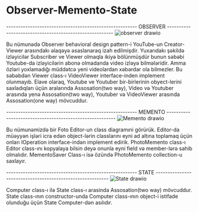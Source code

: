 # Observer-Memento-State

------------------------------------------------------- OBSERVER -------------------------------------------------------
![observer drawio](https://github.com/GIGI-bit/Observer-Memento-State/assets/64860005/484c6241-d8ac-4980-9631-e610582a201b)

Bu nümunədə Observer behavioral design pattern-i YouTube-un Creator-Viewer arasındakı əlaqəyə əsaslanaraq izah edilmişdir. 
Yuxarıdakı şəkildə izləyicilər Subscriber ve Viewer olmaqla ikiyə bölünmüşdür bunun səbəbi Youtube-da izləyicilərin abonə olmadanda video izləyə bilmələridir. Amma özləri yoxlamadığı müddətcə yeni videolardan xəbərdar ola bilmezler. Bu səbəbdən Viewer class-ı VideoViewer interface-inden implement olunmayıb.
Elave olaraq, Youtube ve Youtuber bir-birlerinin obyect-lerini saxladıqları üçün aralarında Assosation(two way), Video və Youtuber arasında yenə Assosation(two way), Youtuber və VideoViewer arasında Assosation(one way)  mövcuddur.

------------------------------------------------------- MEMENTO --------------------------------------------------------
![Memento drawio](https://github.com/GIGI-bit/Observer-Memento-State/assets/64860005/57560d3d-27cd-4758-a983-21d6b085c7b4)

Bu nümunəmizdə bir Foto Editor-un class diagramıni görürük. Editor-da müəyyən işləri icra edən object-lərin classlarını eyni ad altına toplamaq üçün onları IOperation interface-indən implement edirik. PhotoMemento class-ı Editor class-ını kopyalaya bilsin deyə onunla eyni field və member-lərə sahib olmalıdır. MementoSaver Class-ı isə özündə PhotoMemento collection-u saxlayır.

------------------------------------------------------- STATE ----------------------------------------------------------
![State drawio](https://github.com/GIGI-bit/Observer-Memento-State/assets/64860005/782f44f5-a000-4bcf-b2fd-1274b648dce9)

Computer class-ı ilə State class-ı arasinda Assosation(two way) mövcuddur. State class-ının constructor-unda Computer class-ının object-i istifade olunduğu üçün State Computer-dən asılıdır.
